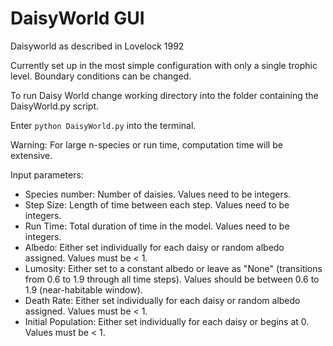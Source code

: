 # DaisyWorld GUI
Daisyworld as described in Lovelock 1992

Currently set up in the most simple configuration with only a single trophic level. Boundary conditions can be changed.

To run Daisy World change working directory into the folder containing the DaisyWorld.py script.

Enter ```python DaisyWorld.py``` into the terminal.

Warning: For large n-species or run time, computation time will be extensive.

Input parameters:
  - Species number: Number of daisies. Values need to be integers.
  - Step Size: Length of time between each step. Values need to be integers.
  - Run Time: Total duration of time in the model. Values need to be integers.
  - Albedo: Either set individually for each daisy or random albedo assigned. Values must be < 1.
  - Lumosity: Either set to a constant albedo or leave as "None" (transitions from 0.6 to 1.9 through all time steps). Values should be between 0.6 to 1.9 (near-habitable window).
  - Death Rate: Either set individually for each daisy or random albedo assigned. Values must be < 1.
  - Initial Population: Either set individually for each daisy or begins at 0. Values must be < 1.
